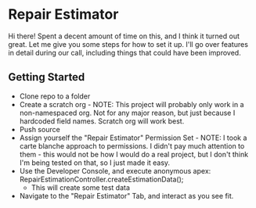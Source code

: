 # Repair Estimator

Hi there! Spent a decent amount of time on this, and I think it turned out great. Let me give you some steps for how to set it up. I'll go over features in detail during our call, including things that could have been improved.

## Getting Started

- Clone repo to a folder
- Create a scratch org - NOTE: This project will probably only work in a non-namespaced org. Not for any major reason, but just because I hardcoded field names. Scratch org will work best.
- Push source
- Assign yourself the "Repair Estimator" Permission Set - NOTE: I took a carte blanche approach to permissions. I didn't pay much attention to them - this would not be how I would do a real project, but I don't think I'm being tested on that, so I just made it easy.
- Use the Developer Console, and execute anonymous apex: RepairEstimationController.createEstimationData();
    - This will create some test data
- Navigate to the "Repair Estimator" Tab, and interact as you see fit.
